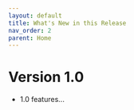 ```yaml
---
layout: default
title: What's New in this Release
nav_order: 2
parent: Home
---
```


# Version 1.0

* 1.0 features...